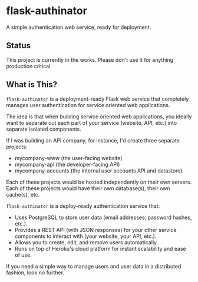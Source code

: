 # flask-authinator

A simple authentication web service, ready for deployment.


## Status

This project is currently in the works. Please don't use it for anything
production critical.


## What is This?

`flask-authinator` is a deployment-ready Flask web service that completely
manages user authentication for service oriented web applications.

The idea is that when building service oriented web applications, you ideally
want to separate out each part of your service (website, API, etc.) into
separate isolated components.

If I was building an API company, for instance, I'd create three separate
projects:

- mycompany-www (the user-facing website)
- mycompany-api (the developer-facing API)
- mycompany-accounts (the internal user accounts API and datastore)

Each of these projects would be hosted independently on their own servers. Each
of these projects would have their own database(s), their own cache(s), etc.

`flask-authinator` is a deploy-ready authentication service that:

- Uses PostgreSQL to store user data (email addresses, password hashes, etc.).
- Provides a REST API (with JSON responses) for your other service components to
  interact with (your website, your API, etc.).
- Allows you to create, edit, and remove users automatically.
- Runs on top of Heroku's cloud platform for instant scalability and ease of
  use.

If you need a simple way to manage users and user data in a distributed fashion,
look no further.
